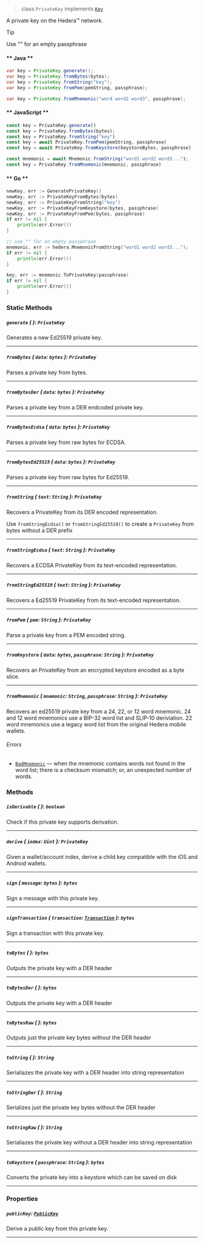 > class `PrivateKey` implements [`Key`](reference/cryptography/Key.md)

A private key on the Hedera™ network.

> [!TIP]
>  Use "" for an empty passphrase

<!-- tabs:start -->

#### ** Java **

```java
var key = PrivateKey.generate();
var key = PrivateKey.fromBytes(bytes);
var key = PrivateKey.fromString("key");
var key = PrivateKey.fromPem(pemString, passphrase);

var key = PrivateKey.fromMnemonic("word word2 word3", passphrase);
```

#### ** JavaScript **

```javascript
const key = PrivateKey.generate()
const key = PrivateKey.fromBytes(bytes);
const key = PrivateKey.fromString("key")
const key = await PrivateKey.fromPem(pemString, passphrase)
const key = await PrivateKey.fromKeystore(keystoreBytes, passphrase)

const mnemonic = await Mnemonic.fromString("word1 word2 word3...");
const key = PrivateKey.fromMnemonic(mnemonic, passphrase)
```

#### ** Go **

```go
newKey, err := GeneratePrivateKey()
newKey, err := PrivateKeyFromBytes(bytes)
newKey, err := PrivateKeyFromString("key")
newKey, err := PrivateKeyFromKeystore(bytes, passphrase)
newKey, err := PrivateKeyFromPem(bytes, passphrase)
if err != nil {
    println(err.Error())
}

// use "" for an empty passphrase
mnemonic, err := hedera.MnemonicFromString("word1 word2 word3...");
if err != nil {
    println(err.Error())
}

key, err := mnemonic.ToPrivateKey(passphrase)
if err != nil {
    println(err.Error())
}
```

<!-- tabs:end -->

### Static Methods

##### `generate` ( ): `PrivateKey`

Generates a new Ed25519 private key.

---

##### `fromBytes` ( `data`: `bytes` ): `PrivateKey`

Parses a private key from bytes.

---

##### `fromBytesDer` ( `data`: `bytes` ): `PrivateKey`

Parses a private key from a DER endcoded private key.

---

##### `fromBytesEcdsa` ( `data`: `bytes` ): `PrivateKey`

Parses a private key from raw bytes for ECDSA.

---

##### `fromBytesEd25519` ( `data`: `bytes` ): `PrivateKey`

Parses a private key from raw bytes for Ed25519.

---

##### `fromString` ( `text`: `String` ): `PrivateKey`

Recovers a PrivateKey from its DER encoded representation.

Use `fromStringEcdsa()` or `fromStringEd25519()` to create a `PrivateKey` from bytes without a DER prefix

---

##### `fromStringEcdsa` ( `text`: `String` ): `PrivateKey`

Recovers a ECDSA PrivateKey from its text-encoded representation.

---

##### `fromStringEd25519` ( `text`: `String` ): `PrivateKey`

Recovers a Ed25519 PrivateKey from its text-encoded representation.

---

##### `fromPem` ( `pem`: `String` ): `PrivateKey`

Parse a private key from a PEM encoded string.

---

##### `fromKeystore` ( `data`: `bytes`, `passphrase`: `String` ): `PrivateKey`

Recovers an PrivateKey from an encrypted keystore encoded as a byte slice.

---

##### `fromMnemonic` ( `mnemonic`: `String`, `passphrase`: `String` ): `PrivateKey`

Recovers an ed25519 private key from a 24, 22, or 12 word mnemonic. 24 and
12 word mnemonics use a BIP-32 word list and SLIP-10 deriviation. 22 word
mnemonics use a legacy word list from the original Hedera mobile wallets.

###### Errors

- [`BadMnemonic`](reference/error/BadMnemonic.md) — when the mnemonic contains
  words not found in the word list; there is a checksum mismatch; or, an
  unexpected number of words.

### Methods

##### `isDerivable` ( ): `boolean`

Check if this private key supports derivation.

---

##### `derive` ( `index`: `Uint` ): `PrivateKey`

Given a wallet/account index, derive a child key compatible with the iOS and Android wallets.

---

##### `sign` ( `message`: `bytes` ): `bytes`

Sign a message with this private key.

---

##### `signTransaction` ( `transaction`: [`Transaction`](reference/core/Transaction.md) ): `bytes`

Sign a transaction with this private key.

---

##### `toBytes` ( ): `bytes`

Outputs the private key with a DER header 

---

##### `toBytesDer` ( ): `bytes`

Outputs the private key with a DER header 

---

##### `toBytesRaw` ( ): `bytes`

Outputs just the private key bytes without the DER header

---

##### `toString` ( ): `String`

Serialiazes the private key with a DER header into string representation

---

##### `toStringDer` ( ): `String`

Serializes just the private key bytes without the DER header

---

##### `toStringRaw` ( ): `String`

Serialiazes the private key without a DER header into string representation

---

##### `toKeystore` ( `passphrase`: `String` ): `bytes`

Converts the private key into a keystore which can be saved on disk

---

### Properties

##### `publicKey`: [`PublicKey`](reference/cryptography/PublicKey.md)

Derive a public key from this private key.

---
